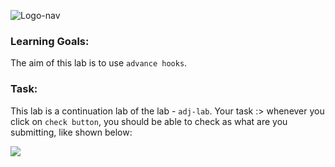 ![Logo-nav](https://s3.ap-south-1.amazonaws.com/kalvi-education.github.io/front-end-web-development/Kalvium-Logo.png)

### Learning Goals:
The aim of this lab is to use `advance hooks`.

### Task:
This lab is a continuation lab of the lab - `adj-lab`.
Your task :> whenever you click on `check button`, you should be able to check as what are you submitting, like shown below:

![](https://s3.ap-south-1.amazonaws.com/kalvi-education.github.io/front-end-web-development/adv-adj-hooks.gif)
